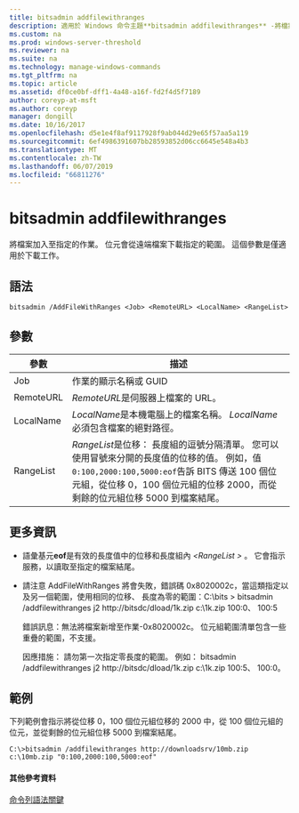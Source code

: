 ```yaml
---
title: bitsadmin addfilewithranges
description: 適用於 Windows 命令主題**bitsadmin addfilewithranges** -將檔案加入至指定的作業。 位元會從遠端檔案下載指定的範圍。
ms.custom: na
ms.prod: windows-server-threshold
ms.reviewer: na
ms.suite: na
ms.technology: manage-windows-commands
ms.tgt_pltfrm: na
ms.topic: article
ms.assetid: df0ce0bf-dff1-4a48-a16f-fd2f4d5f7189
author: coreyp-at-msft
ms.author: coreyp
manager: dongill
ms.date: 10/16/2017
ms.openlocfilehash: d5e1e4f8af9117928f9ab044d29e65f57aa5a119
ms.sourcegitcommit: 6ef4986391607bb28593852d06cc6645e548a4b3
ms.translationtype: MT
ms.contentlocale: zh-TW
ms.lasthandoff: 06/07/2019
ms.locfileid: "66811276"
---
```

# <a name="bitsadmin-addfilewithranges"></a>bitsadmin addfilewithranges

將檔案加入至指定的作業。 位元會從遠端檔案下載指定的範圍。 這個參數是僅適用於下載工作。

## <a name="syntax"></a>語法

```
bitsadmin /AddFileWithRanges <Job> <RemoteURL> <LocalName> <RangeList>
```

## <a name="parameters"></a>參數

|參數|描述|
|---------|-----------|
|Job|作業的顯示名稱或 GUID|
|RemoteURL|*RemoteURL*是伺服器上檔案的 URL。|
|LocalName|*LocalName*是本機電腦上的檔案名稱。 *LocalName*必須包含檔案的絕對路徑。|
|RangeList|*RangeList*是位移： 長度組的逗號分隔清單。 您可以使用冒號來分開的長度值的位移的值。 例如，值`0:100,2000:100,5000:eof`告訴 BITS 傳送 100 個位元組，從位移 0，100 個位元組的位移 2000，而從剩餘的位元組位移 5000 到檔案結尾。|

## <a name="more-information"></a>更多資訊

-   語彙基元**eof**是有效的長度值中的位移和長度組內 *\<RangeList >* 。 它會指示服務，以讀取至指定的檔案結尾。
-   請注意 AddFileWithRanges 將會失敗，錯誤碼 0x8020002c，當這類指定以及另一個範圍，使用相同的位移、 長度為零的範圍：C:\bits > bitsadmin /addfilewithranges j2 http://bitsdc/dload/1k.zip c:\1k.zip 100:0、 100:5

    錯誤訊息：無法將檔案新增至作業-0x8020002c。 位元組範圍清單包含一些重疊的範圍，不支援。

    因應措施： 請勿第一次指定零長度的範圍。 例如： bitsadmin /addfilewithranges j2 http://bitsdc/dload/1k.zip c:\1k.zip 100:5、 100:0。

## <a name="examples"></a>範例

下列範例會指示將從位移 0，100 個位元組位移的 2000 中，從 100 個位元組的位元，並從剩餘的位元組位移 5000 到檔案結尾。

```
C:\>bitsadmin /addfilewithranges http://downloadsrv/10mb.zip c:\10mb.zip "0:100,2000:100,5000:eof"
```

#### <a name="additional-references"></a>其他參考資料

[命令列語法關鍵](command-line-syntax-key.md)
